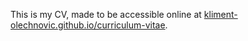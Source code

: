 This is my CV, made to be accessible online at [kliment-olechnovic.github.io/curriculum-vitae](https://kliment-olechnovic.github.io/curriculum-vitae/index.html).
